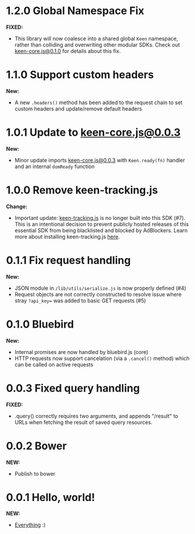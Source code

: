 <!--
<a name="{version}"></a>
# {version}
**FIXED:**
**NEW:**
**BREAKING:**
**CHANGE:**
-->
<a name="1.2.0"></a>
# 1.2.0 Global Namespace Fix

**FIXED:**
* This library will now coalesce into a shared global `Keen` namespace, rather than colliding and overwriting other modular SDKs. Check out [keen-core.js@0.1.0](https://github.com/keen/keen-core.js/blob/master/CHANGELOG.md#010-manage-modular-namespace) for details about this fix.


<a name="1.1.0"></a>
# 1.1.0 Support custom headers

**New:**
* A new `.headers()` method has been added to the request chain to set custom headers and update/remove default headers


<a name="1.0.1"></a>
# 1.0.1 Update to keen-core.js@0.0.3

**New:**
* Minor update imports keen-core.js@0.0.3 with `Keen.ready(fn)` handler and an internal `domReady` function


<a name="1.0.0"></a>
# 1.0.0 Remove keen-tracking.js

**Change:**
* Important update: [keen-tracking.js](https://github.com/keen/keen-tracking.js) is no longer built into this SDK (#7). This is an intentional decision to prevent publicly hosted releases of this essential SDK from being blacklisted and blocked by AdBlockers. Learn more about installing keen-tracking.js [here](https://github.com/keen/keen-tracking.js#install-the-library).


<a name="0.1.1"></a>
# 0.1.1 Fix request handling

**New:**
* JSON module in `/lib/utils/serialize.js` is now properly defined (#4)
* Request objects are not correctly constructed to resolve issue where stray `?api_key=` was added to basic GET requests (#5)


<a name="0.1.0"></a>
# 0.1.0 Bluebird

**New:**
* Internal promises are now handled by bluebird.js (core)
* HTTP requests now support cancelation (via a `.cancel()` method) which can be called on active requests


<a name="0.0.3"></a>
# 0.0.3 Fixed query handling

**FIXED:**
* <client>.query() correctly requires two arguments, and appends "/result" to URLs when fetching the result of saved query resources.


<a name="0.0.2"></a>
# 0.0.2 Bower

**NEW:**
* Publish to bower


<a name="0.0.1"></a>
# 0.0.1 Hello, world!

**NEW:**
* [Everything](./README.md) :)
